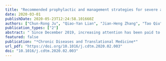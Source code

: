 ```yaml
---
title: "Recommended prophylactic and management strategies for severe acute respiratory syndrome coronavirus 2 infection in transplant recipients"
date: 2020-03-01
publishDate: 2020-05-23T12:24:58.101660Z
authors: ["Chun-Rong Ju", "Qiao-Yan Lian", "Jian-Heng Zhang", "Tao Qiu", "Zhi-Tao Cai", "Wen-Yang Jiang", "Jing Zhang", "Qin Cheng", "Gang Chen", "Ning Li", "Chun-Yan Wang", "Jian-Xing He"]
publication_types: ["2"]
abstract: " Since December 2019, increasing attention has been paid to the severe acute respiratory syndrome coronavirus 2 (SARS-CoV-2) epidemic in Wuhan, China. SARS-CoV-2 primarily invades the respiratory tract and lungs, leading to pneumonia and other systemic disorders. The effect of SARS-CoV-2 in transplant recipients has raised significant concerns, especially because there is a large population of transplant recipients in China. Based on the current epidemic situation, this study reviewed publications on this virus and coronavirus disease 2019 (COVID-19), analyzed common features of respiratory viral pneumonias, and presented the currently reported clinical characteristics of COVID-19 in transplant recipients to improve strategies regarding the diagnosis and treatment of COVID-19 in this special population. "
featured: false
publication: "*Chronic Diseases and Translational Medicine*"
url_pdf: "https://doi.org/10.1016/j.cdtm.2020.02.003"
doi: "10.1016/j.cdtm.2020.02.003"
---
```



